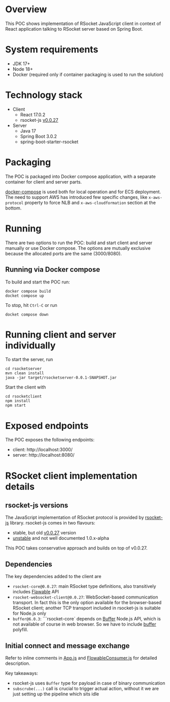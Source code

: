 # Overview

This POC shows implementation of RSocket JavaScript client in context of React application talking to 
RSocket server based on Spring Boot.

# System requirements

- JDK 17+
- Node 18+
- Docker (required only if container packaging is used to run the solution)

# Technology stack

- Client
  - React 17.0.2
  - rsocket-js [v0.0.27](https://github.com/rsocket/rsocket-js/tree/v0.0.27)
- Server
  - Java 17 
  - Spring Boot 3.0.2
  - spring-boot-starter-rsocket

# Packaging

The POC is packaged into Docker compose application, with a separate container for client and server parts.

[docker-compose](docker-compose.yml) is used both for local operation and for ECS deployment. The need to support
AWS has introduced few specific changes, like `x-aws-protocol` property to force NLB and `x-aws-cloudformation`
section at the bottom.

# Running

There are two options to run the POC: build and start client and server manually or use Docker compose.
The options are mutually exclusive because the allocated ports are the same (3000/8080).

## Running via Docker compose

To build and start the POC run: 
```shell
docker compose build
docket compose up
```
To stop, hit `Ctrl-C` or run
```shell
docket compose down
```

# Running client and server individually

To start the server, run
```shell
cd rsocketserver
mvn clean install
java -jar target/rsocketserver-0.0.1-SNAPSHOT.jar
```
Start the client with
```shell
cd rsocketclient
npm install
npm start
```

# Exposed endpoints

The POC exposes the following endpoints:
- client: http://localhost:3000/
- server: http://localhost:8080/

# RSocket client implementation details

## rsocket-js versions

The JavaScript implementation of RSocket protocol is provided by [rsocket-js](https://github.com/rsocket/rsocket-js) library.
rsocket-js comes in two flavours:
- stable, but old [v0.0.27](https://github.com/rsocket/rsocket-js/tree/v0.0.27) version
- [unstable](https://github.com/rsocket/rsocket-js#status) and not well documented 1.0.x-alpha

This POC takes conservative approach and builds on top of v0.0.27.

## Dependencies

The key dependencies added to the client are
- `rsocket-core@0.0.27`: main RSocket type definitions, also transitively includes 
[Flawable](https://rsocket.io/guides/rsocket-js/rsocket-flowable/) API
- `rsocket-websocket-client@0.0.27`: WebSocket-based communication transport. In fact this is the only option available
for the browser-based RSocket client; another TCP transport included in rsocket-js is suitable for Node.js only
- `buffer@6.0.3`: ```rsocket-core` depends on [Buffer](https://nodejs.org/api/buffer.html) Node.js API, which is not available of course
in web browser. So we have to include [buffer](https://www.npmjs.com/package/buffer) polyfill.

## Initial connect and message exchange

Refer to inline comments in [App.js](rsocketclient/src/App.js) and [FlowableConsumer.js](rsocketclient/src/classes/FlowableConsumer.js)
for detailed description.

Key takeaways:
- rsocket-js uses `Buffer` type for payload in case of binary communication
- `subscrube(...)` call is crucial to trigger actual action, without it we are just setting up the pipeline which sits idle
